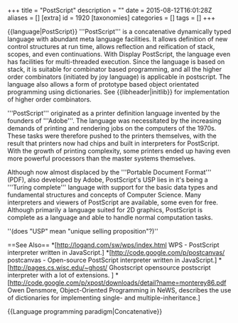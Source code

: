 +++
title = "PostScript"
description = ""
date = 2015-08-12T16:01:28Z
aliases = []
[extra]
id = 1920
[taxonomies]
categories = []
tags = []
+++

{{language|PostScript}}
'''PostScript''' is a concatenative dynamically typed language with abundant meta language facilities. It allows definition of new control structures at run time, allows reflection and reification of stack, scopes, and even continuations. With Display PostScript, the language even has facilities for multi-threaded execution. Since the language is based on stack, it is suitable for combinator based programming, and all the higher order combinators (initiated by joy language) is applicable in postscript. The language also allows a form of prototype based object orientated programming using dictionaries. See {{libheader|initlib}} for implementation of higher order combinators.

'''PostScript''' originated as a printer definition language invented by the founders of '''Adobe'''. The language was necessitated by the increasing demands of printing and rendering jobs on the computers of the 1970s. These tasks were therefore pushed to the printers themselves, with the result that printers now had chips and built in interpreters for PostScript. With the growth of printing complexity, some printers ended up having even more powerful processors than the master systems themselves.

Although now almost displaced by the '''Portable Document Format''' (PDF), also developed by Adobe, PostScript's USP lies in it's being a '''Turing complete''' language with support for the basic data types and fundamental structures and concepts of Computer Science. Many interpreters and viewers of PostScript are available, some even for free. Although primarily a language suited for 2D graphics, PostScript is complete as a language and able to handle normal computation tasks.

''(does "USP" mean "unique selling proposition"?)''

==See Also==
*[http://logand.com/sw/wps/index.html WPS - PostScript interpreter written in JavaScript.]
*[http://code.google.com/p/postcanvas/ postcanvas - Open-source PostScript interpreter written in JavaScript.]
*[http://pages.cs.wisc.edu/~ghost/ Ghostscript opensource postscript interpreter with a lot of extensions. ]
*[http://code.google.com/p/xpost/downloads/detail?name=monterey86.pdf Owen Densmore, Object-Oriented Programming in NeWS, describes the use of dictionaries for implementing single- and multiple-inheritance.]

{{Language programming paradigm|Concatenative}}
